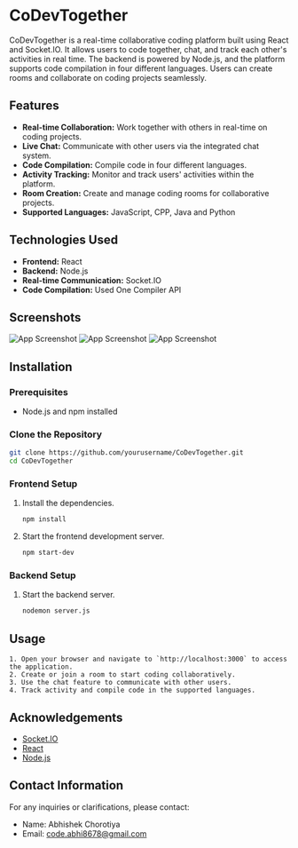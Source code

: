 # CoDevTogether

CoDevTogether is a real-time collaborative coding platform built using React and Socket.IO. It allows users to code together, chat, and track each other's activities in real time. The backend is powered by Node.js, and the platform supports code compilation in four different languages. Users can create rooms and collaborate on coding projects seamlessly.

## Features

- **Real-time Collaboration:** Work together with others in real-time on coding projects.
- **Live Chat:** Communicate with other users via the integrated chat system.
- **Code Compilation:** Compile code in four different languages.
- **Activity Tracking:** Monitor and track users' activities within the platform.
- **Room Creation:** Create and manage coding rooms for collaborative projects.
- **Supported Languages:** JavaScript, CPP, Java and Python

## Technologies Used

- **Frontend:** React
- **Backend:** Node.js
- **Real-time Communication:** Socket.IO
- **Code Compilation:** Used One Compiler API

## Screenshots

![App Screenshot](https://abhishek.chorotiya.com/codev1.avif)
![App Screenshot](https://abhishek.chorotiya.com/codev4.avif)
![App Screenshot](https://abhishek.chorotiya.com/codev3.avif)

## Installation

### Prerequisites

- Node.js and npm installed

### Clone the Repository

```bash
git clone https://github.com/yourusername/CoDevTogether.git
cd CoDevTogether
```

### Frontend Setup

1. Install the dependencies.

   ```bash
   npm install
   ```

2. Start the frontend development server.

   ```bash
   npm start-dev
   ```

### Backend Setup

1. Start the backend server.

   ```bash
   nodemon server.js
   ```

## Usage

    1. Open your browser and navigate to `http://localhost:3000` to access the application.
    2. Create or join a room to start coding collaboratively.
    3. Use the chat feature to communicate with other users.
    4. Track activity and compile code in the supported languages.

## Acknowledgements

- [Socket.IO](https://socket.io/)
- [React](https://reactjs.org/)
- [Node.js](https://nodejs.org/)

## Contact Information

For any inquiries or clarifications, please contact:

- Name: Abhishek Chorotiya
- Email: code.abhi8678@gmail.com
